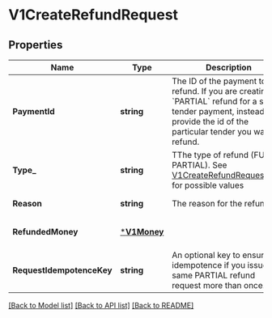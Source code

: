 # V1CreateRefundRequest

## Properties
Name | Type | Description | Notes
------------ | ------------- | ------------- | -------------
**PaymentId** | **string** | The ID of the payment to refund. If you are creating a &#x60;PARTIAL&#x60; refund for a split tender payment, instead provide the id of the particular tender you want to refund. | [default to null]
**Type_** | **string** | TThe type of refund (FULL or PARTIAL). See [V1CreateRefundRequestType](#type-v1createrefundrequesttype) for possible values | [default to null]
**Reason** | **string** | The reason for the refund. | [default to null]
**RefundedMoney** | [***V1Money**](V1Money.md) |  | [optional] [default to null]
**RequestIdempotenceKey** | **string** | An optional key to ensure idempotence if you issue the same PARTIAL refund request more than once. | [optional] [default to null]

[[Back to Model list]](../README.md#documentation-for-models) [[Back to API list]](../README.md#documentation-for-api-endpoints) [[Back to README]](../README.md)


